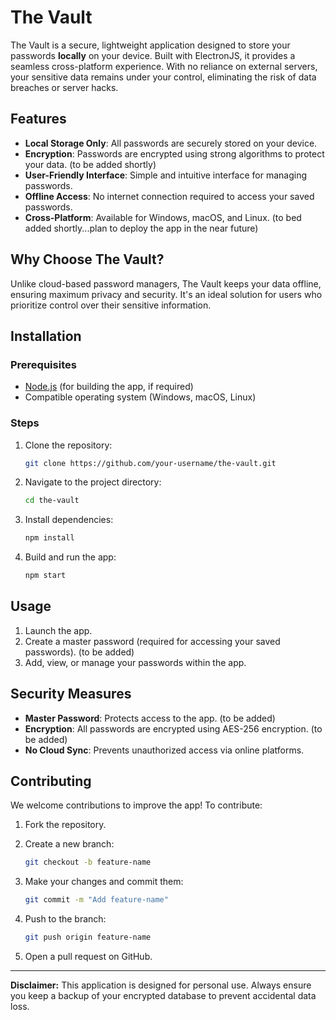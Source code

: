 # The Vault

The Vault is a secure, lightweight application designed to store your passwords **locally** on your device. Built with ElectronJS, it provides a seamless cross-platform experience. With no reliance on external servers, your sensitive data remains under your control, eliminating the risk of data breaches or server hacks.

## Features

- **Local Storage Only**: All passwords are securely stored on your device.
- **Encryption**: Passwords are encrypted using strong algorithms to protect your data. (to be added shortly)
- **User-Friendly Interface**: Simple and intuitive interface for managing passwords.
- **Offline Access**: No internet connection required to access your saved passwords.
- **Cross-Platform**: Available for Windows, macOS, and Linux. (to bed added shortly...plan to deploy the app in the near future)

## Why Choose The Vault?

Unlike cloud-based password managers, The Vault keeps your data offline, ensuring maximum privacy and security. It's an ideal solution for users who prioritize control over their sensitive information.

## Installation

### Prerequisites

- [Node.js](https://nodejs.org/) (for building the app, if required)
- Compatible operating system (Windows, macOS, Linux)

### Steps

1. Clone the repository:

   ```bash
   git clone https://github.com/your-username/the-vault.git
   ```

2. Navigate to the project directory:

   ```bash
   cd the-vault
   ```

3. Install dependencies:

   ```bash
   npm install
   ```

4. Build and run the app:

   ```bash
   npm start
   ```

## Usage

1. Launch the app.
2. Create a master password (required for accessing your saved passwords). (to be added)
3. Add, view, or manage your passwords within the app.

## Security Measures

- **Master Password**: Protects access to the app. (to be added)
- **Encryption**: All passwords are encrypted using AES-256 encryption. (to be added)
- **No Cloud Sync**: Prevents unauthorized access via online platforms.

## Contributing

We welcome contributions to improve the app! To contribute:

1. Fork the repository.
2. Create a new branch:

   ```bash
   git checkout -b feature-name
   ```

3. Make your changes and commit them:

   ```bash
   git commit -m "Add feature-name"
   ```

4. Push to the branch:

   ```bash
   git push origin feature-name
   ```

5. Open a pull request on GitHub.

---

**Disclaimer:** This application is designed for personal use. Always ensure you keep a backup of your encrypted database to prevent accidental data loss.
